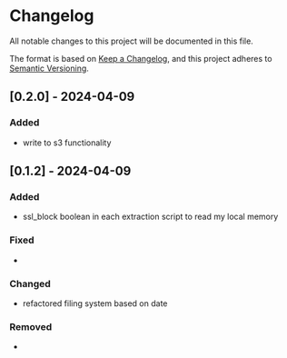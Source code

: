 # Changelog

All notable changes to this project will be documented in this file.

The format is based on [Keep a Changelog](https://keepachangelog.com/en/1.1.0/),
and this project adheres to [Semantic Versioning](https://semver.org/spec/v2.0.0.html).

## [0.2.0] - 2024-04-09

### Added

- write to s3 functionality


## [0.1.2] - 2024-04-09

### Added

- ssl_block boolean in each extraction script to read my local memory

### Fixed

- 

### Changed

- refactored filing system based on date

### Removed

- 
